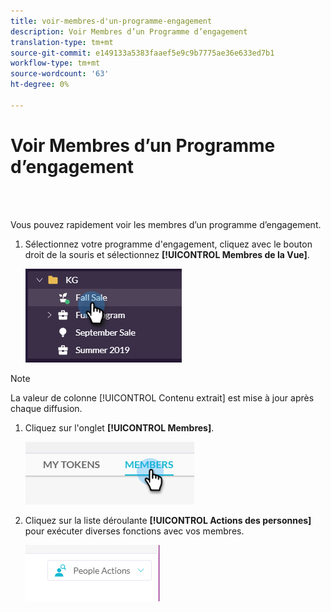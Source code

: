 ```yaml
---
title: voir-membres-d'un-programme-engagement
description: Voir Membres d’un Programme d’engagement
translation-type: tm+mt
source-git-commit: e149133a5383faaef5e9c9b7775ae36e633ed7b1
workflow-type: tm+mt
source-wordcount: '63'
ht-degree: 0%

---
```



# Voir Membres d’un Programme d’engagement

<br> 

Vous pouvez rapidement voir les membres d’un programme d’engagement.

1. Sélectionnez votre programme d&#39;engagement, cliquez avec le bouton droit de la souris et sélectionnez **[!UICONTROL Membres de la Vue]**.

   ![Image un](/help/sky/assets/engagement-programs/see-members-of-an-engagement-program/see-members-of-an-engagement-program-1.png)

>[!NOTE]
>
>La valeur de colonne [!UICONTROL Contenu extrait] est mise à jour après chaque diffusion.

1. Cliquez sur l&#39;onglet **[!UICONTROL Membres]**.

   ![Image 2](/help/sky/assets/engagement-programs/see-members-of-an-engagement-program/see-members-of-an-engagement-program-2.png)

1. Cliquez sur la liste déroulante **[!UICONTROL Actions des personnes]** pour exécuter diverses fonctions avec vos membres.

   ![Image trois](/help/sky/assets/engagement-programs/see-members-of-an-engagement-program/see-members-of-an-engagement-program-3.png)
